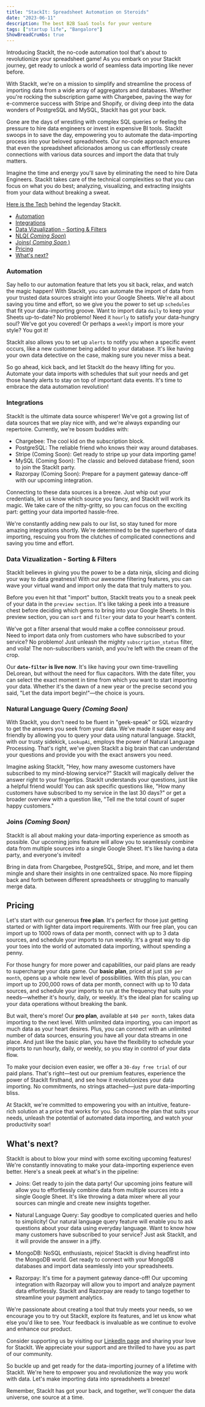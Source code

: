 ```yaml
---
title: "StackIt: Spreadsheet Automation on Steroids"
date: "2023-06-11"
description: The best B2B SaaS tools for your venture
tags: ["startup life", "Bangalore"]
ShowBreadCrumbs: true 
---
```

Introducing StackIt, the no-code automation tool that's about to revolutionize your spreadsheet game! As you embark on your StackIt journey, get ready to unlock a world of seamless data importing like never before.

With StackIt, we're on a mission to simplify and streamline the process of importing data from a wide array of aggregators and databases. Whether you're rocking the subscription game with Chargebee, paving the way for e-commerce success with Stripe and Shopify, or diving deep into the data wonders of PostgreSQL and MySQL, StackIt has got your back.

Gone are the days of wrestling with complex SQL queries or feeling the pressure to hire data engineers or invest in expensive BI tools. StackIt swoops in to save the day, empowering you to automate the data-importing process into your beloved spreadsheets. Our no-code approach ensures that even the spreadsheet aficionados among us can effortlessly create connections with various data sources and import the data that truly matters.

Imagine the time and energy you'll save by eliminating the need to hire Data Engineers. StackIt takes care of the technical complexities so that you can focus on what you do best; analyzing, visualizing, and extracting insights from your data without breaking a sweat.

[Here is the Tech](/blog/stackit.tech.html) behind the legenday StackIt.

- [Automation](#automation)
- [Integrations](#integrations)
- [Data Vizualization - Sorting & Filters](#data-vizualization-sorting-filters)
- [NLQ( *Coming Soon*)](#natural-language-query-coming-soon)
- [Joins( *Coming Soon* )](#joins-coming-soon)
- [Pricing](#pricing)
- [What's next?](#whats-next)

### Automation

Say hello to our automation feature that lets you sit back, relax, and watch the magic happen! With StackIt, you can automate the import of data from your trusted data sources straight into your Google Sheets. We're all about saving you time and effort, so we give you the power to set up `schedules` that fit your data-importing groove. Want to import data `daily` to keep your Sheets up-to-date? No problemo! Need it `hourly` to satisfy your data-hungry soul? We've got you covered! Or perhaps a `weekly` import is more your style? You got it!

StackIt also allows you to set up `alerts` to notify you when a specific event occurs, like a new customer being added to your database. It's like having your own data detective on the case, making sure you never miss a beat.

So go ahead, kick back, and let StackIt do the heavy lifting for you. Automate your data imports with schedules that suit your needs and get those handy alerts to stay on top of important data events. It's time to embrace the data automation revolution!

### Integrations

StackIt is the ultimate data source whisperer! We've got a growing list of data sources that we play nice with, and we're always expanding our repertoire. Currently, we're bosom buddies with:

- Chargebee: The cool kid on the subscription block.
- PostgreSQL: The reliable friend who knows their way around databases.
- Stripe (Coming Soon): Get ready to stripe up your data importing game!
- MySQL (Coming Soon): The classic and beloved database friend, soon to join the StackIt party.
- Razorpay (Coming Soon): Prepare for a payment gateway dance-off with our upcoming integration.

Connecting to these data sources is a breeze. Just whip out your credentials, let us know which source you fancy, and StackIt will work its magic. We take care of the nitty-gritty, so you can focus on the exciting part: getting your data imported hassle-free.

We're constantly adding new pals to our list, so stay tuned for more amazing integrations shortly. We're determined to be the superhero of data importing, rescuing you from the clutches of complicated connections and saving you time and effort.

### Data Vizualization - Sorting & Filters

StackIt believes in giving you the power to be a data ninja, slicing and dicing your way to data greatness! With our awesome filtering features, you can wave your virtual wand and import only the data that truly matters to you.

Before you even hit that "import" button, StackIt treats you to a sneak peek of your data in the `preview section`. It's like taking a peek into a treasure chest before deciding which gems to bring into your Google Sheets. In this preview section, you can `sort` and `filter` your data to your heart's content.

We've got a filter arsenal that would make a coffee connoisseur proud. Need to import data only from customers who have subscribed to your service? No problemo! Just unleash the mighty `subscription_status` filter, and voila! The non-subscribers vanish, and you're left with the cream of the crop.

Our **`date-filter` is live now**. It's like having your own time-travelling DeLorean, but without the need for flux capacitors. With the date filter, you can select the exact moment in time from which you want to start importing your data. Whether it's the dawn of a new year or the precise second you said, "Let the data import begin!"—the choice is yours.

### Natural Language Query *(Coming Soon)*

With StackIt, you don't need to be fluent in "geek-speak" or SQL wizardry to get the answers you seek from your data. We've made it super easy and friendly by allowing you to query your data using natural language. StackIt, with our trusty sidekick, `LookupAi`, employs the power of Natural Language Processing. That's right, we've given StackIt a big brain that can understand your questions and provide you with the exact answers you need.

Imagine asking StackIt, "Hey, how many awesome customers have subscribed to my mind-blowing service?" StackIt will magically deliver the answer right to your fingertips. StackIt understands your questions, just like a helpful friend would! You can ask specific questions like, "How many customers have subscribed to my service in the last 30 days?" or get a broader overview with a question like, "Tell me the total count of super happy customers."

### Joins *(Coming Soon)*

StackIt is all about making your data-importing experience as smooth as possible. Our upcoming joins feature will allow you to seamlessly combine data from multiple sources into a single Google Sheet. It's like having a data party, and everyone's invited!

Bring in data from Chargebee, PostgreSQL, Stripe, and more, and let them mingle and share their insights in one centralized space. No more flipping back and forth between different spreadsheets or struggling to manually merge data.

## Pricing

Let's start with our generous **free plan**. It's perfect for those just getting started or with lighter data import requirements. With our free plan, you can import up to 1000 rows of data per month, connect with up to 3 data sources, and schedule your imports to run weekly. It's a great way to dip your toes into the world of automated data importing, without spending a penny.

For those hungry for more power and capabilities, our paid plans are ready to supercharge your data game. Our **basic plan**, priced at just `$30 per month`, opens up a whole new level of possibilities. With this plan, you can import up to 200,000 rows of data per month, connect with up to 10 data sources, and schedule your imports to run at the frequency that suits your needs—whether it's hourly, daily, or weekly. It's the ideal plan for scaling up your data operations without breaking the bank.

But wait, there's more! Our **pro plan**, available at `$40 per month`, takes data importing to the next level. With unlimited data importing, you can import as much data as your heart desires. Plus, you can connect with an unlimited number of data sources, ensuring you have all your data streams in one place. And just like the basic plan, you have the flexibility to schedule your imports to run hourly, daily, or weekly, so you stay in control of your data flow.

To make your decision even easier, we offer a `30-day free trial` of our paid plans. That's right—test out our premium features, experience the power of StackIt firsthand, and see how it revolutionizes your data importing. No commitments, no strings attached—just pure data-importing bliss.

At StackIt, we're committed to empowering you with an intuitive, feature-rich solution at a price that works for you. So choose the plan that suits your needs, unleash the potential of automated data importing, and watch your productivity soar!

## What's next?

StackIt is about to blow your mind with some exciting upcoming features! We're constantly innovating to make your data-importing experience even better. Here's a sneak peek at what's in the pipeline:

- Joins: Get ready to join the data party! Our upcoming joins feature will allow you to effortlessly combine data from multiple sources into a single Google Sheet. It's like throwing a data mixer where all your sources can mingle and create new insights together.

- Natural Language Query: Say goodbye to complicated queries and hello to simplicity! Our natural language query feature will enable you to ask questions about your data using everyday language. Want to know how many customers have subscribed to your service? Just ask StackIt, and it will provide the answer in a jiffy.

- MongoDB: NoSQL enthusiasts, rejoice! StackIt is diving headfirst into the MongoDB world. Get ready to connect with your MongoDB databases and import data seamlessly into your spreadsheets.

- Razorpay: It's time for a payment gateway dance-off! Our upcoming integration with Razorpay will allow you to import and analyze payment data effortlessly. StackIt and Razorpay are ready to tango together to streamline your payment analytics.

We're passionate about creating a tool that truly meets your needs, so we encourage you to try out StackIt, explore its features, and let us know what else you'd like to see. Your feedback is invaluable as we continue to evolve and enhance our product.

Consider supporting us by visiting our [LinkedIn page](https://www.linkedin.com/company/nowstackit/) and sharing your love for StackIt. We appreciate your support and are thrilled to have you as part of our community.

So buckle up and get ready for the data-importing journey of a lifetime with StackIt. We're here to empower you and revolutionize the way you work with data. Let's make importing data into spreadsheets a breeze!

Remember, StackIt has got your back, and together, we'll conquer the data universe, one source at a time.
